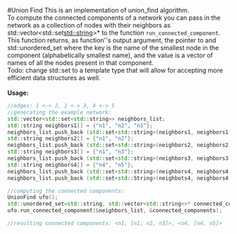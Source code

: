 #Union Find
This is an implementation of union_find algorithm.</br>
To compute the connected components of a network you can pass in the network as a collection of nodes with their neighbors as std::vector<std::set<std::string>>* to the function `run_connected_component`. This function returns, as function''s output argument, the pointer to and std::unordered_set where the key is the name of the smallest node in the component (alphabetically smallest name), and the value is a vector of names of all the nodes present in that component.</br>
Todo: change std::set to a template type that will allow for accepting more efficient data structures as well.</br>
</br>
**Usage:**</br>
```c++
//edges: 1 <-> 2, 1 <-> 3, 4 <-> 5
//generating the example network:
std::vector<std::set<std::string>> neighbors_list;
std::string neighbors1[] = {"n1", "n2", "n3"};
neighbors_list.push_back (std::set<std::string>(neighbors1, neighbors1 + 3));
std::string neighbors2[] = {"n1", "n2"};
neighbors_list.push_back (std::set<std::string>(neighbors2, neighbors2 + 2));
std::string neighbors3[] = {"n1", "n3"};
neighbors_list.push_back (std::set<std::string>(neighbors3, neighbors3 + 2));
std::string neighbors4[] = {"n4", "n5"};
neighbors_list.push_back (std::set<std::string>(neighbors4, neighbors4 + 2));
neighbors_list.push_back (std::set<std::String>(neighbots4, neighbors4 + 2));

//computing the connected components:
UnionFind ufo();
std::unordered_set<std::string, std::vector<std::string>>* connected_components;
ufo.run_connected_component(&neighbors_list, &connected_components);

//resulting connected components: <n1, [n1, n2, n3]>, <n4, [n4, n5]>
```

